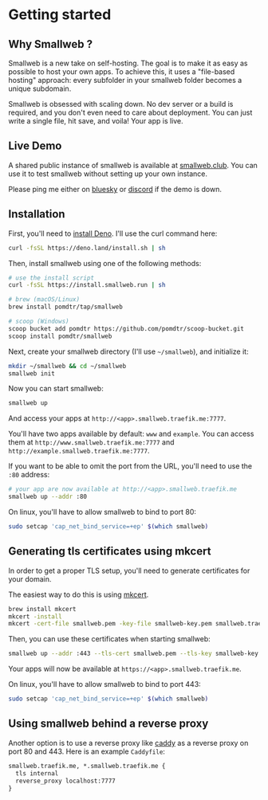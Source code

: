 # Getting started

## Why Smallweb ?

Smallweb is a new take on self-hosting. The goal is to make it as easy as possible to host your own apps. To achieve this, it uses a "file-based hosting" approach: every subfolder in your smallweb folder becomes a unique subdomain.

Smallweb is obsessed with scaling down. No dev server or a build is required, and you don't even need to care about deployment. You can just write a single file, hit save, and voila! Your app is live.

## Live Demo

A shared public instance of smallweb is available at [smallweb.club](https://smallweb.club). You can use it to test smallweb without setting up your own instance.

Please ping me either on [bluesky](https://bsky.app/profile/pomdtr.me) or [discord](https://discord.gg/BsgQK42qZe) if the demo is down.

## Installation

First, you'll need to [install Deno](https://docs.deno.com/runtime/getting_started/installation/). I'll use the curl command here:

```sh
curl -fsSL https://deno.land/install.sh | sh
```

Then, install smallweb using one of the following methods:

```sh
# use the install script
curl -fsSL https://install.smallweb.run | sh

# brew (macOS/Linux)
brew install pomdtr/tap/smallweb

# scoop (Windows)
scoop bucket add pomdtr https://github.com/pomdtr/scoop-bucket.git
scoop install pomdtr/smallweb
```

Next, create your smallweb directory (I'll use `~/smallweb`), and initialize it:

```sh
mkdir ~/smallweb && cd ~/smallweb
smallweb init
```

Now you can start smallweb:

```sh
smallweb up
```

And access your apps at `http://<app>.smallweb.traefik.me:7777`.

You'll have two apps available by default: `www` and `example`. You can access them at `http://www.smallweb.traefik.me:7777` and `http://example.smallweb.traefik.me:7777`.

If you want to be able to omit the port from the URL, you'll need to use the `:80` address:

```sh
# your app are now available at http://<app>.smallweb.traefik.me
smallweb up --addr :80
```

On linux, you'll have to allow smallweb to bind to port 80:

```sh
sudo setcap 'cap_net_bind_service=+ep' $(which smallweb)
```

## Generating tls certificates using mkcert

In order to get a proper TLS setup, you'll need to generate certificates for your domain.

The easiest way to do this is using [mkcert](https://github.com/FiloSottile/mkcert).

```sh
brew install mkcert
mkcert -install
mkcert -cert-file smallweb.pem -key-file smallweb-key.pem smallweb.traefik.me "*.smallweb.traefik.me"
```

Then, you can use these certificates when starting smallweb:

```sh
smallweb up --addr :443 --tls-cert smallweb.pem --tls-key smallweb-key.pem
```

Your apps will now be available at `https://<app>.smallweb.traefik.me`.

On linux, you'll have to allow smallweb to bind to port 443:

```sh
sudo setcap 'cap_net_bind_service=+ep' $(which smallweb)
```

## Using smallweb behind a reverse proxy

Another option is to use a reverse proxy like [caddy](https://caddyserver.com) as a reverse proxy on port 80 and 443. Here is an example `Caddyfile`:

```txt
smallweb.traefik.me, *.smallweb.traefik.me {
  tls internal
  reverse_proxy localhost:7777
}
```
